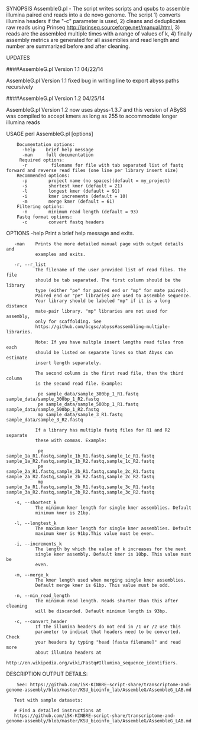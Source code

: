 SYNOPSIS
       AssembleG.pl - The script writes scripts and qsubs to assemble illumina
       paired end reads into a de novo genome. The script 1) converts illumina
       headers if the "-c" parameter is used, 2) cleans and deduplicates raw
       reads using Prinseq http://prinseq.sourceforge.net/manual.html, 3)
       reads are the assembled multiple times with a range of values of k, 4)
       finally assembly metrics are generated for all assemblies and read
       length and number are summarized before and after cleaning.

UPDATES

####AssembleG.pl Version 1.1 04/22/14

AssembleG.pl Version 1.1 fixed bug in writing line to export abyss
paths recursively

####AssembleG.pl Version 1.2 04/25/14

AssembleG.pl Version 1.2 now uses abyss-1.3.7 and this version of ABySS was compiled to accept kmers as long as 255 to accommodate longer illumina reads

USAGE
       perl AssembleG.pl [options]

        Documentation options:
          -help    brief help message
          -man     full documentation
         Required options:
          -r	     filename for file with tab separated list of fastq forward and reverse read files (one line per library insert size)
        Recommended options:
          -p        project name (no spaces)(default = my_project)
          -s        shortest kmer (default = 21)
          -l        longest kmer (default = 91)
          -i        kmer increments (default = 10)
          -m        merge kmer (default = 61)
        Filtering options:
          -n        minimum read length (default = 93)
        Fastq format options:
          -c        convert fastq headers

OPTIONS
       -help   Print a brief help message and exits.

       -man    Prints the more detailed manual page with output details and
               examples and exits.

       -r, --r_list
               The filename of the user provided list of read files. The file
               should be tab separated. The first column should be the library
               type (either "pe" for paired end or "mp" for mate paired).
               Paired end or "pe" libraries are used to assemble sequence.
               Your library should be labeled "mp" if it is a long distance
               mate-pair library. "mp" libraries are not used for assembly,
               only for scaffolding. See
               https://github.com/bcgsc/abyss#assembling-multiple-libraries.

               Note: If you have multple insert lengths read files from each
               should be listed on separate lines so that Abyss can estimate
               insert length separately.

               The second column is the first read file, then the third column
               is the second read file. Example:

                pe sample_data/sample_300bp_1_R1.fastq   sample_data/sample_300bp_1_R2.fastq
                pe sample_data/sample_500bp_1_R1.fastq   sample_data/sample_500bp_1_R2.fastq
                mp sample_data/sample_3_R1.fastq   sample_data/sample_3_R2.fastq

               If a library has multiple fastq files for R1 and R2 separate
               these with commas. Example:

                pe sample_1a_R1.fastq,sample_1b_R1.fastq,sample_1c_R1.fastq   sample_1a_R2.fastq,sample_1b_R2.fastq,sample_1c_R2.fastq
                pe sample_2a_R1.fastq,sample_2b_R1.fastq,sample_2c_R1.fastq   sample_2a_R2.fastq,sample_2b_R2.fastq,sample_2c_R2.fastq
                mp sample_3a_R1.fastq,sample_3b_R1.fastq,sample_3c_R1.fastq   sample_3a_R2.fastq,sample_3b_R2.fastq,sample_3c_R2.fastq

       -s, --shortest_k
               The minimum kmer length for single kmer assemblies. Default
               minimum kmer is 21bp.

       -l, --longtest_k
               The maximum kmer length for single kmer assemblies. Default
               maximum kmer is 91bp.This value must be even.

       -i, --increments_k
               The length by which the value of k increases for the next
               single kmer assembly. Default kmer is 10bp. This value must be
               even.

       -m, --merge_k
               The kmer length used when merging single kmer assemblies.
               Default merge kmer is 61bp. This value must be odd.

       -n, --min_read_length
               The minimum read length. Reads shorter than this after cleaning
               will be discarded. Default minimum length is 93bp.

       -c, --convert_header
               If the illumina headers do not end in /1 or /2 use this
               parameter to indicat that headers need to be converted. Check
               your headers by typing "head [fasta filename]" and read more
               about illumina headers at
               http://en.wikipedia.org/wiki/Fastq#Illumina_sequence_identifiers.

DESCRIPTION
       OUTPUT DETAILS:

        See: https://github.com/i5K-KINBRE-script-share/transcriptome-and-genome-assembly/blob/master/KSU_bioinfo_lab/AssembleG/AssembleG_LAB.md

       Test with sample datasets:

       # Find a detailed instructions at
       https://github.com/i5K-KINBRE-script-share/transcriptome-and-genome-assembly/blob/master/KSU_bioinfo_lab/AssembleG/AssembleG_LAB.md
